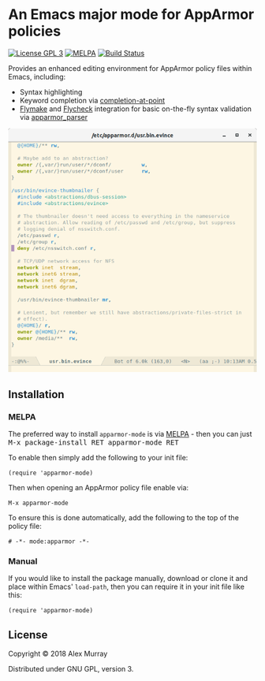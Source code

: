 # An Emacs major mode for AppArmor policies

[![License GPL 3](https://img.shields.io/badge/license-GPL_3-green.svg)](http://www.gnu.org/licenses/gpl-3.0.txt)
[![MELPA](http://melpa.org/packages/apparmor-mode-badge.svg)](http://melpa.org/#/apparmor-mode)
[![Build Status](https://travis-ci.org/alexmurray/apparmor-mode.svg?branch=master)](https://travis-ci.org/alexmurray/arxml-mode)

Provides an enhanced editing environment for AppArmor policy files within Emacs, including:

* Syntax highlighting
* Keyword completion via [completion-at-point](https://www.gnu.org/software/emacs/manual/html_node/elisp/Completion-in-Buffers.html)
* [Flymake](https://www.gnu.org/software/emacs/manual/html_node/emacs/Flymake.html) and [Flycheck](http://www.flycheck.org/) integration for basic on-the-fly syntax validation via [apparmor_parser](http://manpages.ubuntu.com/manpages/xenial/man8/apparmor_parser.8.html)

![apparmor-mode screenshot](screenshots/apparmor-mode.png)

## Installation

### MELPA 

The preferred way to install `apparmor-mode` is via
[MELPA](http://melpa.org) - then you can just <kbd>M-x package-install RET
apparmor-mode RET</kbd>

To enable then simply add the following to your init file:

```emacs-lisp
(require 'apparmor-mode)
```

Then when opening an AppArmor policy file enable via:

```
M-x apparmor-mode
```

To ensure this is done automatically, add the following to the top of the
policy file:

```
# -*- mode:apparmor -*-
```


### Manual

If you would like to install the package manually, download or clone it and
place within Emacs' `load-path`, then you can require it in your init file like
this:

```emacs-lisp
(require 'apparmor-mode)
```

## License

Copyright © 2018 Alex Murray

Distributed under GNU GPL, version 3.
